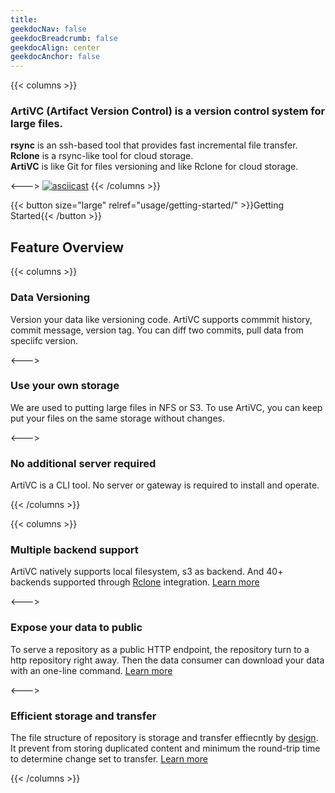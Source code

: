```yaml
---
title: 
geekdocNav: false
geekdocBreadcrumb: false
geekdocAlign: center
geekdocAnchor: false
---
```


{{< columns >}}
### ArtiVC (Artifact Version Control) is a version control system for large files.


**rsync** is an ssh-based tool that provides fast incremental file transfer.<br>
**Rclone** is a rsync-like tool for cloud storage.<br>
**ArtiVC** is like Git for files versioning and like Rclone for cloud storage.

<--->
[![asciicast](https://asciinema.org/a/XP7AWyrCszebm1KuF3PcYfnRK.svg)](https://asciinema.org/a/XP7AWyrCszebm1KuF3PcYfnRK?autoplay=1)
{{< /columns >}}

{{< button size="large" relref="usage/getting-started/" >}}Getting Started{{< /button >}}

## Feature Overview

{{< columns >}}
### Data Versioning

Version your data like versioning code. ArtiVC supports commmit history, commit message, version tag. You can diff two commits, pull data from speciifc version.

<--->

### Use your own storage

We are used to putting large files in NFS or S3. To use ArtiVC, you can keep put your files on the same storage without changes.

<--->

### No additional server required

ArtiVC is a CLI tool. No server or gateway is required to install and operate.

{{< /columns >}}

{{< columns >}}

### Multiple backend support

ArtiVC natively supports local filesystem, s3 as backend. And 40+ backends supported through [Rclone](repositories/rclone/) integration. [Learn more](repositories/local/)

<--->

### Expose your data to public

To serve a repository as a public HTTP endpoint, the repository turn to a http repository right away. Then the data consumer can download your data with an one-line command. [Learn more](use-cases/expose/)

<--->

### Efficient storage and transfer

The file structure of repository is storage and transfer effiecntly by [design](design/how-it-works/). It prevent from storing duplicated content and minimum the round-trip time to determine change set to transfer. [Learn more](design/benchmark/)


{{< /columns >}}

